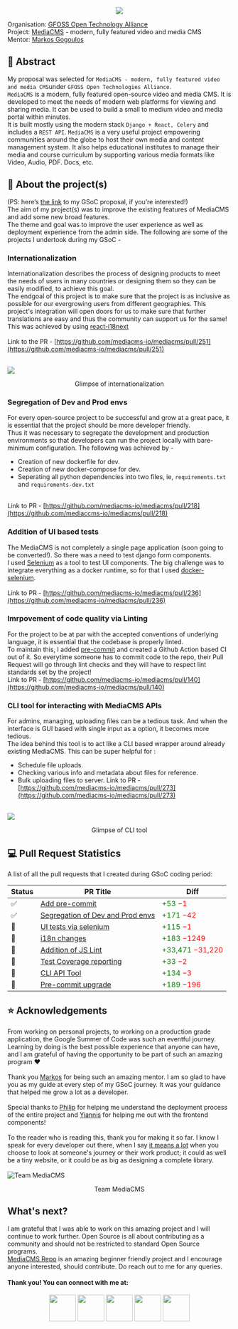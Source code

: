 
<p align="center">
<img src="https://github.com/shubhank-saxena/GSoC-Final-Report/blob/master/src/banner.jpeg">
</p>

Organisation: [GFOSS Open Technology Alliance](https://github.com/eellak/) <br/>
Project: 
[MediaCMS](https://github.com/mediacms-io/mediacms) - modern, fully featured video and media CMS <br/>
Mentor: [Markos Gogoulos](https://github.com/mgogoulos)

## 📙 Abstract
My proposal was selected for `MediaCMS - modern, fully featured video and media CMS`under `GFOSS Open Technologies Alliance`. <br/>
`MediaCMS` is a modern, fully featured open-source video and media CMS. It is developed to meet the needs of modern web platforms for viewing and sharing media. It can be used to build a small to medium video and media portal within minutes.<br/>
It is built mostly using the modern stack `Django + React, Celery` and includes a `REST API`. `MediaCMS` is a very useful project empowering communities around the globe to host their own media and content management system. It also helps educational institutes to manage their media and course curriculum by supporting various media formats like Video, Audio, PDF. Docs, etc.

## 📝 About the project(s)
(PS: here’s [the link](https://github.com/shubhank-saxena/gsoc-proposals/blob/master/GFOSS_MediaCMS_Proposal.pdf) to my GSoC proposal, if you’re interested!) <br/>
The aim of my project(s) was to improve the existing features of MediaCMS and add some new broad features.<br/>
The theme and goal was to improve the user experience as well as deployment experience from the admin side. The following are some of the projects I undertook during my GSoC - 

### Internationalization
Internationalization describes the process of designing products to meet the needs of users in many countries or designing them so they can be easily modified, to achieve this goal.<br/> 
The endgoal of this project is to make sure that the project is as inclusive as possible for our evergrowing users from different geographies. This project's integration will open doors for us to make sure that further translations are easy and thus the community can support us for the same! <br/>
This was achieved by using [react-i18next](https://react.i18next.com/) <br/><br/>
Link to the PR - [https://github.com/mediacms-io/mediacms/pull/251](https://github.com/mediacms-io/mediacms/pull/251) <br/><br/>

<img src="https://github.com/shubhank-saxena/GSoC-Final-Report/blob/master/src/i18n.gif">
<p align="center"> Glimpse of internationalization</p>

### Segregation of Dev and Prod envs
For every open-source project to be successful and grow at a great pace, it is essential that the project should be more developer friendly. <br/>
Thus it was necessary to segregate the development and production environments so that developers can run the project locally with bare-minimum configuration. The following was achieved by - 
- Creation of new dockerfile for dev.
- Creation of new docker-compose for dev.
- Seperating all python dependencies into two files, ie, `requirements.txt` and `requirements-dev.txt`
<br/><br/>

Link to PR - [https://github.com/mediacms-io/mediacms/pull/218](https://github.com/mediaccms-io/mediacms/pull/218)

### Addition of UI based tests
The MediaCMS is not completely a single page application (soon going to be converted!). So there was a need to test django form components. <br/>
I used [Selenium](https://django-selenium.readthedocs.io/en/latest/) as a tool to test UI components. The big challenge was to integrate everything as a docker runtime, so for that I used [docker-selenium](https://github.com/SeleniumHQ/docker-selenium).<br/><br/>
Link to PR - [https://github.com/mediacms-io/mediacms/pull/236](https://github.com/mediacms-io/mediacms/pull/236)

### Imrpovement of code quality via Linting
For the project to be at par with the accepted conventions of underlying language, it is essential that the codebase is properly linted. <br/>
To maintain this, I added [pre-commit](https://pre-commit.com/) and created a Github Action based CI out of it. So everytime someone has to commit code to the repo, their Pull Request will go through lint checks and they will have to respect lint standards set by the project!<br/>
Link to PR - [https://github.com/mediacms-io/mediacms/pull/140](https://github.com/mediacms-io/mediacms/pull/140)

### CLI tool for interacting with MediaCMS APIs
For admins, managing, uploading files can be a tedious task. And when the interface is GUI based with single input as a option, it becomes more tedious. <br/>
The idea behind this tool is to act like a CLI based wrapper around already existing MediaCMS. This can be super helpful for :
- Schedule file uploads.
- Checking various info and metadata about files for reference.
- Bulk uploading files to server.
Link to PR - [https://github.com/mediacms-io/mediacms/pull/273](https://github.com/mediacms-io/mediacms/pull/273)
<br/><br/>
<img src="https://github.com/shubhank-saxena/GSoC-Final-Report/blob/master/src/cli.gif">
<p align="center"> Glimpse of CLI tool</p>

## :computer: Pull Request Statistics
A list of all the pull requests that I created during GSoC coding period:
<table>
<thead>
<tr>
<th>Status</th>
<th>PR Title</th>
<th>Diff</th>
</tr>
</thead>
<tbody>
<tr>
<td>✅</td>
<td><a href = "https://github.com/mediacms-io/mediacms/pull/140">Add pre-commit</a></td>
<td><font color ='green'>+53 <font color ='red'>−1</td>
</tr>
<tr>
<td>✅</td>
<td><a href = "https://github.com/mediacms-io/mediacms/pull/218">Segregation of Dev and Prod envs</a></td>
<td><font color ='green'>+171 <font color ='red'>−42</td>
</tr>
<tr>
<td>🚧</td>
<td><a href = "https://github.com/mediacms-io/mediacms/pull/236">UI tests via selenium</a></td>
<td><font color ='green'>+115 <font color ='red'>−1</td>
</tr>
<tr>
<td>🚧</td>
<td><a href = "https://github.com/mediacms-io/mediacms/pull/251">i18n changes</a></td>
<td><font color ='green'>+183 <font color ='red'>−1249</td>
</tr>
<tr>
<td>🚧</td>
<td><a href = "https://github.com/mediacms-io/mediacms/pull/256">Addition of JS Lint</a></td>
<td><font color ='green'>+33,471 <font color ='red'>−31,220</td>
</tr>
<tr>
<td>🚧</td>
<td><a href = "https://github.com/mediacms-io/mediacms/pull/272">Test Coverage reporting</a></td>
<td><font color ='green'>+33 <font color ='red'>−2</td>
</tr>
<tr>
<td>🚧</td>
<td><a href = "https://github.com/mediacms-io/mediacms/pull/273">CLI API Tool</a></td>
<td><font color ='green'>+134 <font color ='red'>−3</td>
</tr>
<tr>
<td>🚧</td>
<td><a href = "https://github.com/mediacms-io/mediacms/pull/274">Pre-commit upgrade</a></td>
<td><font color ='green'>+189 <font color ='red'>−196</td>
</tr>
</tbody>
</table>

## :star: Acknowledgements
From working on personal projects, to working on a production grade application, the Google Summer of Code was such an eventful journey. Learning by doing is the best possible experience that anyone can have, and I am grateful of having the opportunity to be part of such an amazing program :heart: <br/><br/>
Thank you [Markos](https://github.com/mgogoulos) for being such an amazing mentor. I am so glad to have you as my guide at every step of my GSoC journey. It was your guidance that helped me grow a lot as a developer.<br/><br/>
Special thanks to [Philip](https://github.com/swiftugandan) for helping me understand the deployment process of the entire project and [Yiannis](https://github.com/styiannis) for helping me out with the frontend components! <br/><br/>
To the reader who is reading this, thank you for making it so far. I know I speak for every developer out there, when I say <u>it means a lot</u> when you choose to look at someone's journey or their work product; it could as well be a tiny website, or it could be as big as designing a complete library.<br/><br/>
![Team MediaCMS](https://github.com/shubhank-saxena/GSoC-Final-Report/blob/master/src/team.png)
<p align="center"> Team MediaCMS</p>

## What's next?
I am grateful that I was able to work on this amazing project and I will continue to work further. Open Source is all about contributing as a community and should not be restricted to standard Open Source programs.<br/>
[MediaCMS Repo](https://github.com/mediacms-io/mediacms) is an amazing beginner friendly project and I encourage anyone interested, should contribute. Do reach out to me for any queries.
<br/>
<h4 align="left">Thank you! You can connect with me at:</h4>
<p align="center">
<a href="https://twitter.com/19_saxena"><img src="https://github.com/aritraroy/social-icons/blob/master/twitter-icon.png?raw=true" width="60"></a>
<a href="https://www.linkedin.com/in/shubhank-saxena"><img src="https://github.com/aritraroy/social-icons/blob/master/linkedin-icon.png?raw=true" width="60"></a>
<a href="https://facebook.com/shubhank.saxena2"><img src="https://github.com/aritraroy/social-icons/blob/master/facebook-icon.png?raw=true" width="60"></a>
<a href="https://shubhank.codes"><img src="https://github.com/shubhank-saxena/GSoC-Final-Report/blob/master/src/icons8-globe-96.png?raw=true" width="60"></a>
<a href="https://blog.shubhank.codes"><img src="https://github.com/shubhank-saxena/GSoC-Final-Report/blob/master/src/icons8-blog-256.png?raw=true" width="60"></a>
</p>
